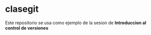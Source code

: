 # clasegit

Este repositorio se usa como ejemplo de la sesion
de **Introduccion al control de versiones**



